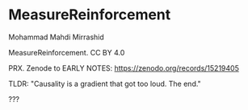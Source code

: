 # MeasureReinforcement
Mohammad Mahdi Mirrashid

MeasureReinforcement. CC BY 4.0

PRX. Zenode to EARLY NOTES: https://zenodo.org/records/15219405

TLDR:
"Causality is a gradient that got too loud. The end."

???
